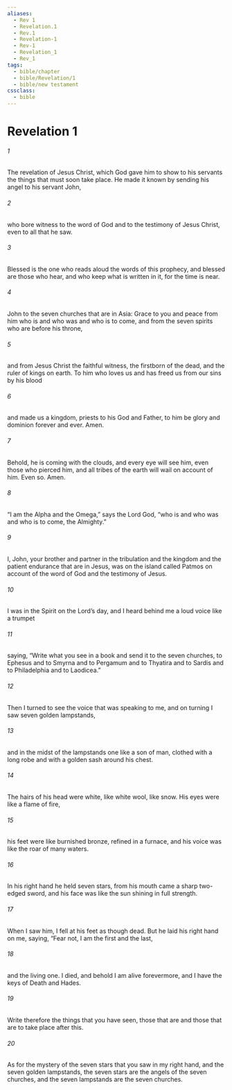 ```yaml
---
aliases:
  - Rev 1
  - Revelation.1
  - Rev.1
  - Revelation-1
  - Rev-1
  - Revelation_1
  - Rev_1
tags:
  - bible/chapter
  - bible/Revelation/1
  - bible/new testament
cssclass:
  - bible
---
```


# Revelation 1

###### 1
The revelation of Jesus Christ, which God gave him to show to his servants the things that must soon take place. He made it known by sending his angel to his servant John,
###### 2
who bore witness to the word of God and to the testimony of Jesus Christ, even to all that he saw.
###### 3
Blessed is the one who reads aloud the words of this prophecy, and blessed are those who hear, and who keep what is written in it, for the time is near.
###### 4
John to the seven churches that are in Asia: Grace to you and peace from him who is and who was and who is to come, and from the seven spirits who are before his throne,
###### 5
and from Jesus Christ the faithful witness, the firstborn of the dead, and the ruler of kings on earth. To him who loves us and has freed us from our sins by his blood
###### 6
and made us a kingdom, priests to his God and Father, to him be glory and dominion forever and ever. Amen.
###### 7
Behold, he is coming with the clouds, and every eye will see him, even those who pierced him, and all tribes of the earth will wail on account of him. Even so. Amen.
###### 8
“I am the Alpha and the Omega,” says the Lord God, “who is and who was and who is to come, the Almighty.”
###### 9
I, John, your brother and partner in the tribulation and the kingdom and the patient endurance that are in Jesus, was on the island called Patmos on account of the word of God and the testimony of Jesus.
###### 10
I was in the Spirit on the Lord’s day, and I heard behind me a loud voice like a trumpet
###### 11
saying, “Write what you see in a book and send it to the seven churches, to Ephesus and to Smyrna and to Pergamum and to Thyatira and to Sardis and to Philadelphia and to Laodicea.”
###### 12
Then I turned to see the voice that was speaking to me, and on turning I saw seven golden lampstands,
###### 13
and in the midst of the lampstands one like a son of man, clothed with a long robe and with a golden sash around his chest.
###### 14
The hairs of his head were white, like white wool, like snow. His eyes were like a flame of fire,
###### 15
his feet were like burnished bronze, refined in a furnace, and his voice was like the roar of many waters.
###### 16
In his right hand he held seven stars, from his mouth came a sharp two-edged sword, and his face was like the sun shining in full strength.
###### 17
When I saw him, I fell at his feet as though dead. But he laid his right hand on me, saying, “Fear not, I am the first and the last,
###### 18
and the living one. I died, and behold I am alive forevermore, and I have the keys of Death and Hades.
###### 19
Write therefore the things that you have seen, those that are and those that are to take place after this.
###### 20
As for the mystery of the seven stars that you saw in my right hand, and the seven golden lampstands, the seven stars are the angels of the seven churches, and the seven lampstands are the seven churches.


